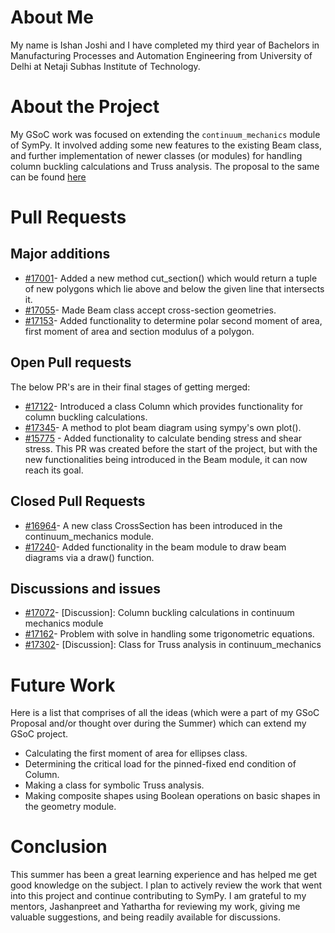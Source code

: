 # About Me
My name is Ishan Joshi and I have completed my third year of Bachelors in Manufacturing Processes and Automation Engineering from University of Delhi at Netaji Subhas Institute of Technology.

# About the Project
My GSoC work was focused on extending the `continuum_mechanics` module of SymPy. It involved adding some new features to the existing Beam class, and further implementation of newer classes (or modules) for handling column buckling calculations and Truss analysis. The proposal to the same can be found [here](https://docs.google.com/document/d/1LOtMTr9cCrzQ8_OnKrgkZs8wFS9N9PxlR10h3aKG0jg/edit?usp=sharing)

# Pull Requests
## Major additions
- [#17001](https://github.com/sympy/sympy/pull/17001)- Added a new method cut_section() which would return a tuple of new polygons which lie above and below the given line that intersects it.
- [#17055](https://github.com/sympy/sympy/pull/17055)- Made Beam class accept cross-section geometries.
- [#17153](https://github.com/sympy/sympy/pull/17153)- Added functionality to determine polar second moment of area, first moment of area and section modulus of a polygon.

## Open Pull requests
 The below PR's are in their final stages of getting merged:
- [#17122](https://github.com/sympy/sympy/pull/17122)- Introduced a class Column which provides functionality for column buckling calculations.
- [#17345](https://github.com/sympy/sympy/pull/17345)- A method to plot beam diagram using sympy's own plot().
- [#15775](https://github.com/sympy/sympy/pull/15775) - Added functionality to calculate bending stress and shear stress. This PR was created before the start of the project, but with the new functionalities being introduced in the Beam module, it can now reach its goal.
## Closed Pull Requests
- [#16964](https://github.com/sympy/sympy/pull/16964)- A new class CrossSection has been introduced in the continuum_mechanics module.
- [#17240](https://github.com/sympy/sympy/pull/17240)- Added functionality in the beam module to draw beam diagrams via a draw() function.

## Discussions and issues
- [#17072](https://github.com/sympy/sympy/pull/17072)- [Discussion]: Column buckling calculations in continuum mechanics module
- [#17162](https://github.com/sympy/sympy/pull/17162)- Problem with solve in handling some trigonometric equations.
- [#17302](https://github.com/sympy/sympy/pull/17302)- [Discussion]: Class for Truss analysis in continuum_mechanics

# Future Work
Here is a list that comprises of all the ideas (which were a part of my GSoC Proposal and/or thought over during the Summer) which can extend my GSoC project.
- Calculating the first moment of area for ellipses class.
- Determining the critical load for the pinned-fixed end condition of Column.
- Making a class for symbolic Truss analysis.
- Making composite shapes using Boolean operations on basic shapes in the geometry module.

# Conclusion
This summer has been a great learning experience and has helped me get good knowledge on the subject. I plan to actively review the work that went into this project and continue contributing to SymPy. I am grateful to my mentors, Jashanpreet and Yathartha for reviewing my work, giving me valuable suggestions, and being readily available for discussions.
